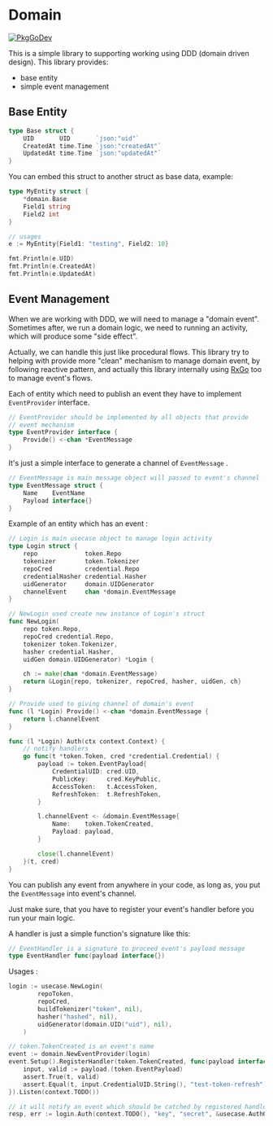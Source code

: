 # Domain

[![PkgGoDev](https://pkg.go.dev/badge/github.com/quadroops/pkg/domain)](https://pkg.go.dev/github.com/quadroops/pkg/domain)

This is a simple library to supporting working using DDD (domain driven design).  This library provides:

- base entity
- simple event management

## Base Entity

```go
type Base struct {
	UID       UID       `json:"uid"`
	CreatedAt time.Time `json:"createdAt"`
	UpdatedAt time.Time `json:"updatedAt"`
}
```

You can embed this struct to another struct as base data, example:

```go
type MyEntity struct {
    *domain.Base
    Field1 string
    Field2 int
}

// usages
e := MyEntity{Field1: "testing", Field2: 10}

fmt.Println(e.UID)
fmt.Println(e.CreatedAt)
fmt.Println(e.UpdatedAt)
```

## Event Management

When we are working with DDD, we will need to manage a "domain event".  Sometimes after, we run a domain logic, we need to running an activity, which will produce some "side effect".

Actually, we can handle this just like procedural flows.  This library try to helping with provide more "clean" mechanism to manage domain event, by following reactive pattern, and actually this library internally using [RxGo](https://github.com/ReactiveX/RxGo) too to manage event's flows.

Each of entity which need to publish an event they have to implement `EventProvider` interface.

```go
// EventProvider should be implemented by all objects that provide
// event mechanism
type EventProvider interface {
	Provide() <-chan *EventMessage
}
```

It's just a simple interface to generate a channel of `EventMessage` .

```go
// EventMessage is main message object will passed to event's channel
type EventMessage struct {
	Name    EventName
	Payload interface{}
}
```

Example of an entity which has an event :

```go
// Login is main usecase object to manage login activity
type Login struct {
	repo             token.Repo
	tokenizer        token.Tokenizer
	repoCred         credential.Repo
	credentialHasher credential.Hasher
	uidGenerator     domain.UIDGenerator
	channelEvent     chan *domain.EventMessage
}

// NewLogin used create new instance of Login's struct
func NewLogin(
	repo token.Repo,
	repoCred credential.Repo,
	tokenizer token.Tokenizer,
	hasher credential.Hasher,
	uidGen domain.UIDGenerator) *Login {

	ch := make(chan *domain.EventMessage)
	return &Login{repo, tokenizer, repoCred, hasher, uidGen, ch}
}

// Provide used to giving channel of domain's event
func (l *Login) Provide() <-chan *domain.EventMessage {
	return l.channelEvent
}

func (l *Login) Auth(ctx context.Context) {
    // notify handlers
	go func(t *token.Token, cred *credential.Credential) {
		payload := token.EventPayload{
			CredentialUID: cred.UID,
			PublicKey:     cred.KeyPublic,
			AccessToken:   t.AccessToken,
			RefreshToken:  t.RefreshToken,
		}

		l.channelEvent <- &domain.EventMessage{
			Name:    token.TokenCreated,
			Payload: payload,
		}

		close(l.channelEvent)
	}(t, cred)
}
```

You can publish any event from anywhere in your code, as long as, you put the `EventMessage` into event's channel.

Just make sure, that you have to register your event's handler before you run your main logic.

A handler is just a simple function's signature like this:

```go
// EventHandler is a signature to proceed event's payload message
type EventHandler func(payload interface{})
```

Usages :

```go
login := usecase.NewLogin(
		repoToken,
		repoCred,
		buildTokenizer("token", nil),
		hasher("hashed", nil),
		uidGenerator(domain.UID("uid"), nil),
	)

// token.TokenCreated is an event's name
event := domain.NewEventProvider(login)
event.Setup().RegisterHandler(token.TokenCreated, func(payload interface{}) {
    input, valid := payload.(token.EventPayload)
    assert.True(t, valid)
    assert.Equal(t, input.CredentialUID.String(), "test-token-refresh")
}).Listen(context.TODO())

// it will notify an event which should be catched by registered handler
resp, err := login.Auth(context.TODO(), "key", "secret", &usecase.AuthOption{})
```
